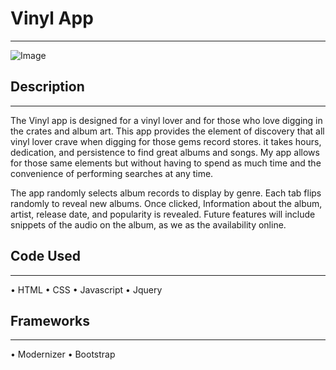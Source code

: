 # Vinyl App
___
![Image](https://goo.gl/photos/Um2obhCgb6wKPuPP6)

## Description
___

The Vinyl app is designed for a vinyl lover and for those who love digging in the crates and album art. This app provides the element of discovery that all vinyl lover crave when digging for those gems record stores. it takes hours, dedication, and persistence to find great albums and songs. My app allows for those same elements but without having to spend as much time and the convenience of performing searches at any time.

The app randomly selects album records to display by genre. Each tab flips randomly to reveal new albums. Once clicked, Information about the album, artist, release date, and popularity is revealed. Future features will include snippets of the audio on the album, as we as the availability online.

## Code Used
___

• HTML
• CSS
• Javascript
• Jquery

## Frameworks
___

• Modernizer
• Bootstrap
